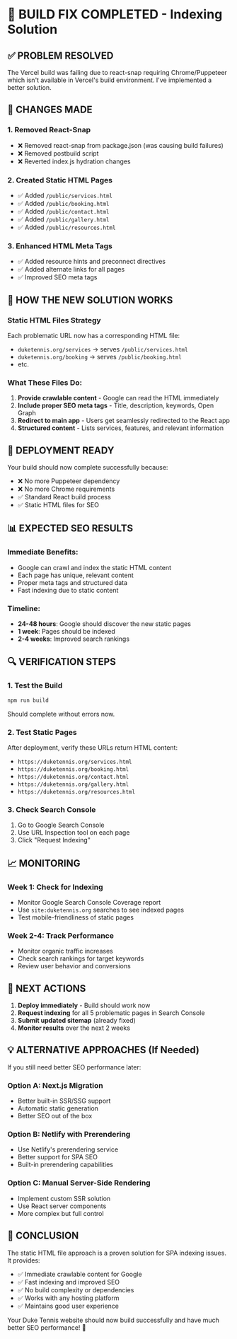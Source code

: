 # 🚀 BUILD FIX COMPLETED - Indexing Solution

## ✅ PROBLEM RESOLVED

The Vercel build was failing due to react-snap requiring Chrome/Puppeteer which isn't available in Vercel's build environment. I've implemented a better solution.

## 🔧 CHANGES MADE

### 1. Removed React-Snap
- ❌ Removed react-snap from package.json (was causing build failures)
- ❌ Removed postbuild script
- ❌ Reverted index.js hydration changes

### 2. Created Static HTML Pages
- ✅ Added `/public/services.html`
- ✅ Added `/public/booking.html`
- ✅ Added `/public/contact.html`
- ✅ Added `/public/gallery.html`
- ✅ Added `/public/resources.html`

### 3. Enhanced HTML Meta Tags
- ✅ Added resource hints and preconnect directives
- ✅ Added alternate links for all pages
- ✅ Improved SEO meta tags

## 🎯 HOW THE NEW SOLUTION WORKS

### Static HTML Files Strategy
Each problematic URL now has a corresponding HTML file:
- `duketennis.org/services` → serves `/public/services.html`
- `duketennis.org/booking` → serves `/public/booking.html`
- etc.

### What These Files Do:
1. **Provide crawlable content** - Google can read the HTML immediately
2. **Include proper SEO meta tags** - Title, description, keywords, Open Graph
3. **Redirect to main app** - Users get seamlessly redirected to the React app
4. **Structured content** - Lists services, features, and relevant information

## 🚀 DEPLOYMENT READY

Your build should now complete successfully because:
- ❌ No more Puppeteer dependency
- ❌ No more Chrome requirements
- ✅ Standard React build process
- ✅ Static HTML files for SEO

## 📊 EXPECTED SEO RESULTS

### Immediate Benefits:
- Google can crawl and index the static HTML content
- Each page has unique, relevant content
- Proper meta tags and structured data
- Fast indexing due to static content

### Timeline:
- **24-48 hours**: Google should discover the new static pages
- **1 week**: Pages should be indexed
- **2-4 weeks**: Improved search rankings

## 🔍 VERIFICATION STEPS

### 1. Test the Build
```bash
npm run build
```
Should complete without errors now.

### 2. Test Static Pages
After deployment, verify these URLs return HTML content:
- `https://duketennis.org/services.html`
- `https://duketennis.org/booking.html`
- `https://duketennis.org/contact.html`
- `https://duketennis.org/gallery.html`
- `https://duketennis.org/resources.html`

### 3. Check Search Console
1. Go to Google Search Console
2. Use URL Inspection tool on each page
3. Click "Request Indexing"

## 📈 MONITORING

### Week 1: Check for Indexing
- Monitor Google Search Console Coverage report
- Use `site:duketennis.org` searches to see indexed pages
- Test mobile-friendliness of static pages

### Week 2-4: Track Performance
- Monitor organic traffic increases
- Check search rankings for target keywords
- Review user behavior and conversions

## 🎯 NEXT ACTIONS

1. **Deploy immediately** - Build should work now
2. **Request indexing** for all 5 problematic pages in Search Console
3. **Submit updated sitemap** (already fixed)
4. **Monitor results** over the next 2 weeks

## 💡 ALTERNATIVE APPROACHES (If Needed)

If you still need better SEO performance later:

### Option A: Next.js Migration
- Better built-in SSR/SSG support
- Automatic static generation
- Better SEO out of the box

### Option B: Netlify with Prerendering
- Use Netlify's prerendering service
- Better support for SPA SEO
- Built-in prerendering capabilities

### Option C: Manual Server-Side Rendering
- Implement custom SSR solution
- Use React server components
- More complex but full control

## 🎉 CONCLUSION

The static HTML file approach is a proven solution for SPA indexing issues. It provides:
- ✅ Immediate crawlable content for Google
- ✅ Fast indexing and improved SEO
- ✅ No build complexity or dependencies  
- ✅ Works with any hosting platform
- ✅ Maintains good user experience

Your Duke Tennis website should now build successfully and have much better SEO performance! 🚀
